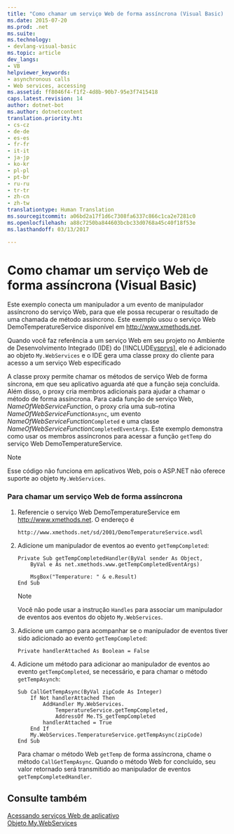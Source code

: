 ```yaml
---
title: "Como chamar um serviço Web de forma assíncrona (Visual Basic) | Microsoft Docs"
ms.date: 2015-07-20
ms.prod: .net
ms.suite: 
ms.technology:
- devlang-visual-basic
ms.topic: article
dev_langs:
- VB
helpviewer_keywords:
- asynchronous calls
- Web services, accessing
ms.assetid: ff8046f4-f1f2-4d8b-90b7-95e3f7415418
caps.latest.revision: 14
author: dotnet-bot
ms.author: dotnetcontent
translation.priority.ht:
- cs-cz
- de-de
- es-es
- fr-fr
- it-it
- ja-jp
- ko-kr
- pl-pl
- pt-br
- ru-ru
- tr-tr
- zh-cn
- zh-tw
translationtype: Human Translation
ms.sourcegitcommit: a06bd2a17f1d6c7308fa6337c866c1ca2e7281c0
ms.openlocfilehash: a88c7250ba844603bcbc33d0768a45c40f18f53e
ms.lasthandoff: 03/13/2017

---
```

# <a name="how-to-call-a-web-service-asynchronously-visual-basic"></a>Como chamar um serviço Web de forma assíncrona (Visual Basic)
Este exemplo conecta um manipulador a um evento de manipulador assíncrono do serviço Web, para que ele possa recuperar o resultado de uma chamada de método assíncrono. Este exemplo usou o serviço Web DemoTemperatureService disponível em http://www.xmethods.net.  
  
 Quando você faz referência a um serviço Web em seu projeto no Ambiente de Desenvolvimento Integrado (IDE) do [!INCLUDE[vsprvs](../../../csharp/includes/vsprvs_md.md)], ele é adicionado ao objeto `My.WebServices` e o IDE gera uma classe proxy do cliente para acesso a um serviço Web especificado  
  
 A classe proxy permite chamar os métodos de serviço Web de forma síncrona, em que seu aplicativo aguarda até que a função seja concluída. Além disso, o proxy cria membros adicionais para ajudar a chamar o método de forma assíncrona. Para cada função de serviço Web, *NameOfWebServiceFunction*, o proxy cria uma sub-rotina *NameOfWebServiceFunction*`Async`, um evento *NameOfWebServiceFunction*`Completed` e uma classe *NameOfWebServiceFunction*`CompletedEventArgs`. Este exemplo demonstra como usar os membros assíncronos para acessar a função `getTemp` do serviço Web DemoTemperatureService.  
  
> [!NOTE]
>  Esse código não funciona em aplicativos Web, pois o ASP.NET não oferece suporte ao objeto `My.WebServices`.  
  
### <a name="to-call-a-web-service-asynchronously"></a>Para chamar um serviço Web de forma assíncrona  
  
1.  Referencie o serviço Web DemoTemperatureService em http://www.xmethods.net. O endereço é  
  
    ```  
    http://www.xmethods.net/sd/2001/DemoTemperatureService.wsdl  
    ```  
  
2.  Adicione um manipulador de eventos ao evento `getTempCompleted`:  
  
    ```  
    Private Sub getTempCompletedHandler(ByVal sender As Object,   
        ByVal e As net.xmethods.www.getTempCompletedEventArgs)  
  
        MsgBox("Temperature: " & e.Result)  
    End Sub  
    ```  
  
    > [!NOTE]
    >  Você não pode usar a instrução `Handles` para associar um manipulador de eventos aos eventos do objeto `My.WebServices`.  
  
3.  Adicione um campo para acompanhar se o manipulador de eventos tiver sido adicionado ao evento `getTempCompleted`:  
  
    ```  
    Private handlerAttached As Boolean = False  
    ```  
  
4.  Adicione um método para adicionar ao manipulador de eventos ao evento `getTempCompleted`, se necessário, e para chamar o método `getTempAsynch`:  
  
    ```  
    Sub CallGetTempAsync(ByVal zipCode As Integer)  
        If Not handlerAttached Then  
            AddHandler My.WebServices.  
                TemperatureService.getTempCompleted,   
                AddressOf Me.TS_getTempCompleted  
            handlerAttached = True  
        End If  
        My.WebServices.TemperatureService.getTempAsync(zipCode)  
    End Sub  
    ```  
  
     Para chamar o método Web `getTemp` de forma assíncrona, chame o método `CallGetTempAsync`. Quando o método Web for concluído, seu valor retornado será transmitido ao manipulador de eventos `getTempCompletedHandler`.  
  
## <a name="see-also"></a>Consulte também  
 [Acessando serviços Web de aplicativo](../../../visual-basic/developing-apps/programming/accessing-application-web-services.md)   
 [Objeto My.WebServices](../../../visual-basic/language-reference/objects/my-webservices-object.md)
